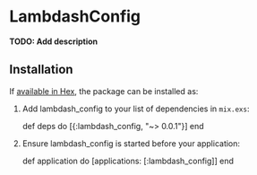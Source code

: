 # LambdashConfig

**TODO: Add description**

## Installation

If [available in Hex](https://hex.pm/docs/publish), the package can be installed as:

  1. Add lambdash_config to your list of dependencies in `mix.exs`:

        def deps do
          [{:lambdash_config, "~> 0.0.1"}]
        end

  2. Ensure lambdash_config is started before your application:

        def application do
          [applications: [:lambdash_config]]
        end

